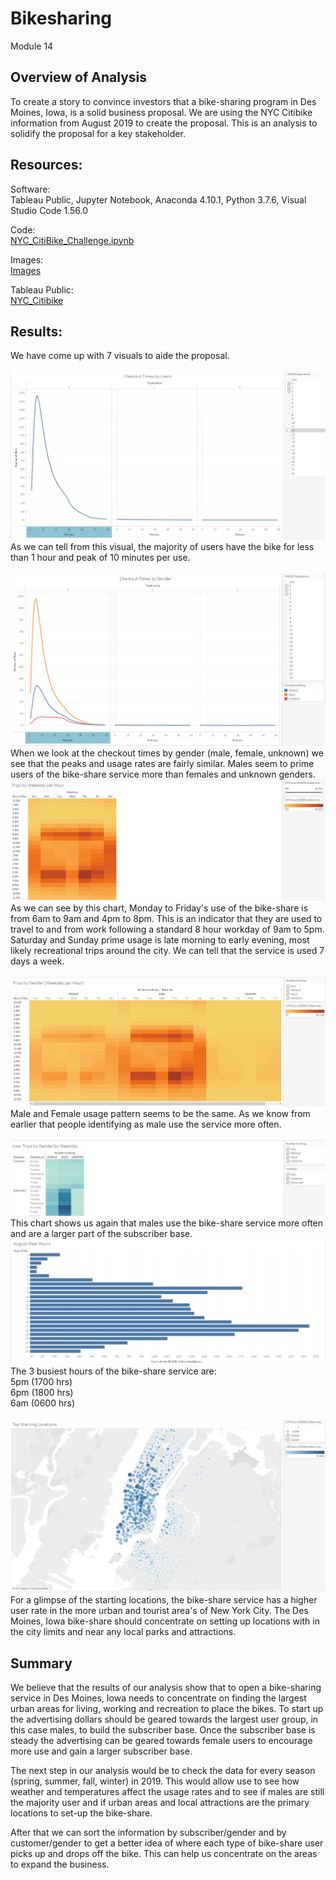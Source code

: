 # Bikesharing
Module 14


## Overview of Analysis
To create a story to convince investors that a bike-sharing program in Des Moines, Iowa, is a solid business proposal.  We are using the NYC Citibike information from August 2019 to create the proposal.  This is an analysis to solidify the proposal for a key stakeholder. 

## Resources:

Software:<br/> 
Tableau Public, Jupyter Notebook, Anaconda 4.10.1, Python 3.7.6, Visual Studio Code 1.56.0
 
Code:<br/> 
[NYC_CitiBike_Challenge.ipynb](Challenge/NYC_CitiBike_Challenge.ipynb)

Images:<br/>
[Images](Images/) <br/>

Tableau Public:<br/>
[NYC_Citibike](https://public.tableau.com/app/profile/franklin.t.brumwell/viz/NYC_Citibike_16266171124850/NYCCitibikeAnalysisforAugust2019?publish=yes)


## Results:

We have come up with 7 visuals to aide the proposal.<br/>
<br/>
![Checkout_times_by_users.png](Images/Checkout_times_by_users.png)<br/>
As we can tell from this visual, the majority of users have the bike for less than 1 hour and peak of 10 minutes per use.   
<br/>
![checkout_times_by_gender.png](Images/checkout_times_by_gender.png)<br/>
When we look at the checkout times by gender (male, female, unknown) we see that the peaks and usage rates are fairly similar.  Males seem to prime users of the bike-share service more than females and unknown genders.
<br/>
![Trips_by_weekday_per_hour.png](Images/Trips_by_weekday_per_hour.png)<br/>
As we can see by this chart, Monday to Friday's use of the bike-share is from 6am to 9am and 4pm to 8pm.  This is an indicator that they are used to travel to and from work following a standard 8 hour workday of 9am to 5pm.  Saturday and Sunday prime usage is late morning to early evening, most likely recreational trips around the city.  We can tell that the service is used 7 days a week.   
<br/>
![Trips_by_gender_weekday_per_hour.png](Images/Trips_by_gender_weekday_per_hour.png)<br/>
Male and Female usage pattern seems to be the same.  As we know from earlier that people identifying as male use the service more often.   
<br/>
![user_trips_by_gender_by_weekday.png](Images/user_trips_by_gender_by_weekday.png)<br/>
This chart shows us again that males use the bike-share service more often and are a larger part of the subscriber base.
<br/>
![August_peak_hours.png](Images/August_peak_hours.png)<br/>
The 3 busiest hours of the bike-share service are:<br/> 
5pm (1700 hrs)<br/> 
6pm (1800 hrs)<br/> 
6am (0600 hrs)<br/> 
<br/>
![Top_starting-locations.png](Images/Top_starting-locations.png)<br/>
For a glimpse of the starting locations, the bike-share service has a higher user rate in the more urban and tourist area's of New York City.  The Des Moines, Iowa bike-share should concentrate on setting up locations with in the city limits and near any local parks and attractions.  


## Summary

We believe that the results of our analysis show that to open a bike-sharing service in Des Moines, Iowa needs to concentrate on finding the largest urban areas for living, working and recreation to place the bikes.  To start up the advertising dollars should be geared towards the largest user group, in this case males, to build the subscriber base.  Once the subscriber base is steady the advertising can be geared towards female users to encourage more use and gain a larger subscriber base. 

The next step in our analysis would be to check the data for every season (spring, summer, fall, winter) in 2019.  This would allow use to see how weather and temperatures affect the usage rates and to see if males are still the majority user and if urban areas and local attractions are the primary locations to set-up the bike-share.

After that we can sort the information by subscriber/gender and by customer/gender to get a better idea of where each type of bike-share user picks up and drops off the bike.  This can help us concentrate on the areas to expand the business.  